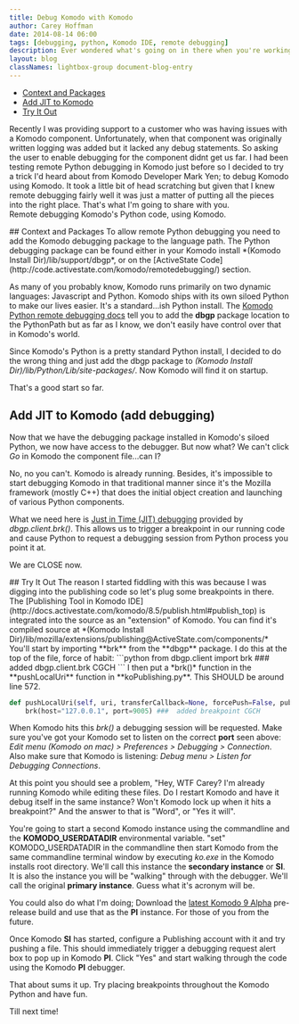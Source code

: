 ```yaml
---
title: Debug Komodo with Komodo
author: Carey Hoffman   
date: 2014-08-14 06:00
tags: [debugging, python, Komodo IDE, remote debugging]
description: Ever wondered what's going on in there when you're working with Komodo?  Ever wondered how a component works?  Well why not walk through the code as Komodo does?
layout: blog
classNames: lightbox-group document-blog-entry
---
```


<div class="push-right toc">
    <ul>
        <li>
            <a href="#context">Context and Packages</a>
        </li>
        <li>
            <a href="#add_debugging">Add JIT to Komodo</a>
        </li>
        <li>
            <a href="#try_it">Try It Out</a> 
        </li>
    </ul>
</div>

Recently I was providing support to a customer who was having issues with a Komodo
component.  Unfortunately, when that component was originally written logging was
added but it lacked any debug statements.  So asking the user to enable debugging
for the component didnt get us far.  I had been testing remote Python debugging
in Komodo just before so I decided to try a trick I'd heard about from Komodo 
Developer Mark Yen; to debug Komodo using Komodo.  It took a little bit of head 
scratching but given that I knew remote debugging fairly well it was just a matter 
of putting all the pieces into the right place.  That's what I'm going to share with you.  
Remote debugging Komodo's Python code, using Komodo.

<a name="context"/>
## Context and Packages  
To allow remote Python debugging you need to add the Komodo debugging package to
the language path.  The Python debugging package can be found either in your Komodo
install *(Komodo Install Dir)/lib/support/dbgp*, or on the [ActiveState Code](http://code.activestate.com/komodo/remotedebugging/) section.

As many of you probably know, Komodo runs primarily on two dynamic languages:
Javascript and Python.  Komodo ships with its own siloed Python to make our lives
easier.  It's a standard...ish Python install.  The [Komodo Python remote debugging docs](http://docs.activestate.com/komodo/8.5/debugpython.html#Installing_the_Python_Remote_Debugger)
tell you to add the **dbgp** package location to the PythonPath but as far as I know,
we don't easily have control over that in Komodo's world.

Since Komodo's Python is a pretty standard Python install, I decided to do the wrong
thing and just add the dbgp package to *(Komodo Install Dir)/lib/Python/Lib/site-packages/*.
Now Komodo will find it on startup.

That's a good start so far.

<a name="#add_debugging"></a>
## Add JIT to Komodo (add debugging)
Now that we have the debugging package installed in Komodo's siloed Python, we now
have access to the debugger.  But now what?  We can't click *Go* in Komodo the
component file...can I?

No, no you can't.  Komodo is already running.  Besides, it's impossible to start
debugging Komodo in that traditional manner since it's the Mozilla framework
(mostly C++) that does the initial object creation and launching of various Python
components.

What we need here is [Just in Time (JIT) debugging](http://docs.activestate.com/komodo/8.5/debugpython.html#debugpython_dbgpclient_functions)
provided by *dbgp.client.brk()*.  This allows us to trigger a breakpoint in our
running code and cause Python to request a debugging session from Python process 
you point it at.  

We are CLOSE now.

<a name="try_it"/>
## Try It Out 
The reason I started fiddling with this was because I was digging into the publishing
 code so let's plug some breakpoints in there.  The [Publishing Tool in Komodo IDE](http://docs.activestate.com/komodo/8.5/publish.html#publish_top)
is integrated into the source as an "extension" of Komodo.  You can find it's compiled
source at *(Komodo Install Dir)/lib/mozilla/extensions/publishing@ActiveState.com/components/*
You'll start by importing **brk** from the **dbgp** package.  I do this at the
top of the file, force of habit:
```python
from dbgp.client import brk  ### added dbgp.client.brk CGCH
```
I then put a *brk()* function in the **pushLocalUri** function in **koPublishing.py**.
This SHOULD be around line 572.

```python
def pushLocalUri(self, uri, transferCallback=None, forcePush=False, pubSettings=None):
    brk(host="127.0.0.1", port=9005) ###  added breakpoint CGCH
```

When Komodo hits this *brk()* a debugging session will be requested. Make sure
you've got your Komodo set to listen on the correct **port** seen above: *Edit menu
(Komodo on mac) > Preferences > Debugging > Connection*.  Also make sure that
Komodo is listening: *Debug menu > Listen for Debugging Connections*.

At this point you should see a problem, "Hey, WTF Carey?  I'm already running
Komodo while editing these files.  Do I restart Komodo and have it debug itself
in the same instance?  Won't Komodo lock up when it hits a breakpoint?"  And the
answer to that is "Word", or "Yes it will".

You're going to start a second Komodo instance using the commandline and the
**KOMODO_USERDATADIR** environmental variable.  "set" KOMODO_USERDATADIR in the
commandline then start Komodo from the same commandline terminal window by executing
*ko.exe* in the Komodo installs root directory.  We'll call this instance the
**secondary instance** or **SI**.  It is also the instance you will be "walking"
through with the debugger.  We'll call the original **primary instance**.  Guess
what it's acronym will be.

You could also do what I'm doing;  Download the [latest Komodo 9 Alpha](http://komodoide.com/download/)
pre-release build and use that as the **PI** instance.  For those of you from the
future.

Once Komodo **SI** has started, configure a Publishing account with it and try
pushing a file. This should immediately trigger a debugging request alert box to
pop up in Komodo **PI**.  Click "Yes" and start walking through the code using
the Komodo **PI** debugger.

That about sums it up.  Try placing breakpoints throughout the Komodo Python and
have fun.

Till next time!
